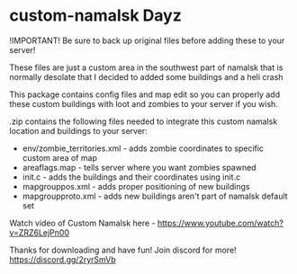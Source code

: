 # custom-namalsk Dayz

!IMPORTANT! Be sure to back up original files before adding these to your server!  

These files are just a custom area in the southwest part of namalsk that is normally desolate that I decided to added some buildings and a heli crash

This package contains config files and map edit so you can properly add these custom buildings with loot and zombies to your server if you wish.

.zip contains the following files needed to integrate this custom namalsk location and buildings to your server:

- env/zombie_territories.xml - adds zombie coordinates to specific custom area of map
- areaflags.map - tells server where you want zombies spawned
- init.c - adds the buildings and their coordinates using init.c
- mapgrouppos.xml - adds proper positioning of new buildings
- mapgroupproto.xml - adds new buildings aren't part of namalsk default set

Watch video of Custom Namalsk here - https://www.youtube.com/watch?v=ZRZ6LejPn00

Thanks for downloading and have fun!  Join discord for more!  https://discord.gg/2ryrSmVb
